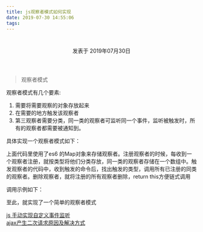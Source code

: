 ```yaml
---
title: js观察者模式如何实现
date: 2019-07-30 14:55:06
tags:
---
```

<div class="post-block"><link itemprop="mainEntityOfPage" href="http://cmszlx.win/2019/07/30/js观察者模式如何实现/"><span hidden="" itemprop="author" itemscope="" itemtype="http://schema.org/Person"><meta itemprop="name" content="linXiao"><meta itemprop="description" content=""><meta itemprop="image" content="/images/avatar.gif"></span><span hidden="" itemprop="publisher" itemscope="" itemtype="http://schema.org/Organization"><meta itemprop="name" content="Hurry"></span><header class="post-header"><h1 class="post-title" itemprop="name headline"></h1><div class="post-meta"><span class="post-time"><span class="post-meta-item-icon"><i class="fa fa-calendar-o"></i></span><span class="post-meta-item-text">发表于</span><time title="创建于" itemprop="dateCreated datePublished" datetime="2019-07-30T17:47:03+08:00"> 2019年07月30日 </time></span></div></header><div class="post-body" itemprop="articleBody"><blockquote><p>观察者模式</p></blockquote><p>观察者模式有几个要素:</p><ol><li>需要将需要观察的对象存放起来</li><li>在需要的地方触发该观察者</li><li>第三观察者需要分类，同一类的观察者可监听同一个事件，监听被触发时，所有的观察者都需要被通知到。</li></ol><p>具体实现一个观察者模式如下：</p><precode language="javascript" precodenum="0"></precode><p>上面代码里使用了es6 的Map对象来存储观察者。注册观察者的时候，每收到一个观察者注册，就按类型将他们分类存放，同一类的观察者存储在一个数组中。触发观察者的代码中，收到触发的命令后，找出触发的类型，调用所有已注册的同类的观察者。删除观察者，就将注册的所有观察者删除，return this方便链式调用</p><p>调用示例如下：</p><precode language="javascript" precodenum="1"></precode><p>至此，就实现了一个简单的观察者模式</p></div><footer class="post-footer"><div class="post-nav"><div class="post-nav-next post-nav-item"><a href="/2019/07/23/js手动实现自定义事件监听/" rel="next" title="js 手动实现自定义事件监听"><i class="fa fa-chevron-left"></i> js 手动实现自定义事件监听 </a></div><span class="post-nav-divider"></span><div class="post-nav-prev post-nav-item"><a href="/2019/07/30/ajax产生二次请求原因及解决方式/" rel="prev" title="ajax产生二次请求原因及解决方式"> ajax产生二次请求原因及解决方式 <i class="fa fa-chevron-right"></i></a></div></div></footer></div>
